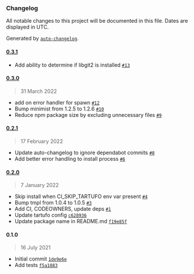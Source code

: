 ### Changelog

All notable changes to this project will be documented in this file. Dates are displayed in UTC.

Generated by [`auto-changelog`](https://github.com/CookPete/auto-changelog).

#### [0.3.1](https://github.com-personal/godaddy/tartufo-node/compare/0.3.0...0.3.1)

- Add ability to determine if libgit2 is installed [`#13`](https://github.com-personal/godaddy/tartufo-node/pull/13)

#### [0.3.0](https://github.com-personal/godaddy/tartufo-node/compare/0.2.1...0.3.0)

> 31 March 2022

- add on error handler for spawn [`#12`](https://github.com-personal/godaddy/tartufo-node/pull/12)
- Bump minimist from 1.2.5 to 1.2.6 [`#10`](https://github.com-personal/godaddy/tartufo-node/pull/10)
- Reduce npm package size by excluding unnecessary files [`#9`](https://github.com-personal/godaddy/tartufo-node/pull/9)

#### [0.2.1](https://github.com-personal/godaddy/tartufo-node/compare/0.2.0...0.2.1)

> 17 February 2022

- Update auto-changelog to ignore dependabot commits [`#8`](https://github.com-personal/godaddy/tartufo-node/pull/8)
- Add better error handling to install process [`#6`](https://github.com-personal/godaddy/tartufo-node/pull/6)

#### [0.2.0](https://github.com-personal/godaddy/tartufo-node/compare/0.1.0...0.2.0)

> 7 January 2022

- Skip install when CI_SKIP_TARTUFO env var present [`#4`](https://github.com-personal/godaddy/tartufo-node/pull/4)
- Bump tmpl from 1.0.4 to 1.0.5 [`#3`](https://github.com-personal/godaddy/tartufo-node/pull/3)
- Add CI, CODEOWNERS, update deps [`#1`](https://github.com-personal/godaddy/tartufo-node/pull/1)
- Update tartufo config [`c628936`](https://github.com-personal/godaddy/tartufo-node/commit/c628936c6bffe4604dfb04d290c770cd8a130e5a)
- Update package name in README.md [`f19e85f`](https://github.com-personal/godaddy/tartufo-node/commit/f19e85ffe5892dc05fbd4019422a70a61cf6ef40)

#### 0.1.0

> 16 July 2021

- Initial commit [`1de9e6e`](https://github.com-personal/godaddy/tartufo-node/commit/1de9e6e1a0f99a78bf0ce703ba248d25fba60099)
- Add tests [`f5a1883`](https://github.com-personal/godaddy/tartufo-node/commit/f5a1883ce8c8f9c53beba62b6efabb992404d4e9)
